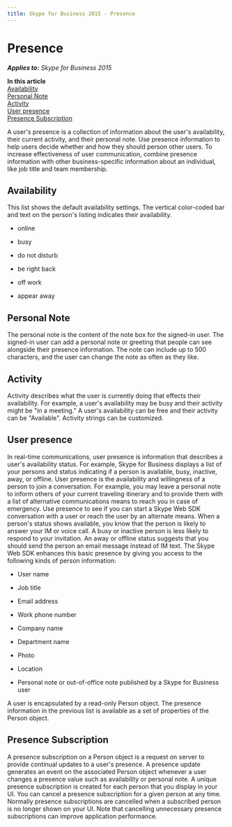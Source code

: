 ```yaml
---
title: Skype for Business 2015 - Presence
---
```

# Presence


 _**Applies to:** Skype for Business 2015_

 **In this article**<br/>
[Availability](#sectionSection0)<br/>
[Personal Note](#sectionSection1)<br/>
[Activity](#sectionSection2)<br/>
[User presence](#sectionSection3)<br/>
[Presence Subscription](#sectionSection4)


 A user's presence is a collection of information about the user's availability, their current activity, and their personal note. Use presence information to help users decide whether and how they should person other users. To increase effectiveness of user communication, combine presence information with other business-specific information about an individual, like job title and team membership.

## Availability
<a name="sectionSection0"> </a>

This list shows the default availability settings. The vertical color-coded bar and text on the person's listing indicates their availability.


- online
    
- busy
    
- do not disturb
    
- be right back
    
- off work
    
- appear away
    

## Personal Note
<a name="sectionSection1"> </a>

The personal note is the content of the note box for the signed-in user. The signed-in user can add a personal note or greeting that people can see alongside their presence information. The note can include up to 500 characters, and the user can change the note as often as they like.


## Activity
<a name="sectionSection2"> </a>

Activity describes what the user is currently doing that effects their availability. For example, a user's availability may be busy and their activity might be "in a meeting." A user's availability can be free and their activity can be "Available". Activity strings can be customized. 


## User presence
<a name="sectionSection3"> </a>

In real-time communications, user presence is information that describes a user's availability status. For example, Skype for Business displays a list of your persons and status indicating if a person is available, busy, inactive, away, or offline. User presence is the availability and willingness of a person to join a conversation. For example, you may leave a personal note to inform others of your current traveling itinerary and to provide them with a list of alternative communications means to reach you in case of emergency. Use presence to see if you can start a Skype Web SDK conversation with a user or reach the user by an alternate means. When a person's status shows available, you know that the person is likely to answer your IM or voice call. A busy or inactive person is less likely to respond to your invitation. An away or offline status suggests that you should send the person an email message instead of IM text. The Skype Web SDK enhances this basic presence by giving you access to the following kinds of person information:


- User name
    
- Job title
    
- Email address
    
- Work phone number
    
- Company name
    
- Department name
    
- Photo
    
- Location
    
- Personal note or out-of-office note published by a Skype for Business user
    
A user is encapsulated by a read-only Person object. The presence information in the previous list is available as a set of properties of the Person object.


## Presence Subscription
<a name="sectionSection4"> </a>

A presence subscription on a Person object is a request on server to provide continual updates to a user's presence. A presence update generates an event on the associated Person object whenever a user changes a presence value such as availability or personal note. A unique presence subscription is created for each person that you display in your UI. You can cancel a presence subscription for a given person at any time. Normally presence subscriptions are cancelled when a subscribed person is no longer shown on your UI. Note that cancelling unnecessary presence subscriptions can improve application performance.

